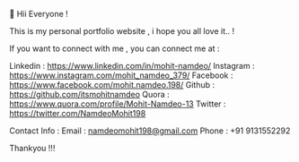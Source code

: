 👋 Hii Everyone !

This is my personal portfolio website , i hope you all love it.. !

If you want to connect with me , you can connect me at :

Linkedin : https://www.linkedin.com/in/mohit-namdeo/
Instagram : https://www.instagram.com/mohit_namdeo_379/
Facebook : https://www.facebook.com/mohit.namdeo.198/
Github : https://github.com/itsmohitnamdeo
Quora : https://www.quora.com/profile/Mohit-Namdeo-13
Twitter : https://twitter.com/NamdeoMohit198

Contact Info :
Email : namdeomohit198@gmail.com
Phone : +91 9131552292

Thankyou !!!